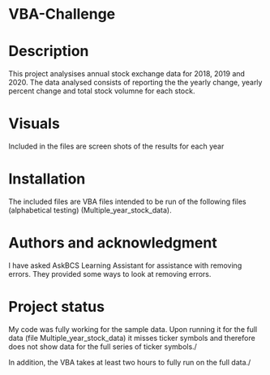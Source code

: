 # VBA-Challenge
# Description
This project analysises annual stock exchange data for 2018, 2019 and 2020.
The data analysed consists of reporting the the yearly change, yearly percent change and total stock volumne for each stock.

# Visuals
Included in the files are screen shots of the results for each year

# Installation
The included files are VBA files intended to be run of the following files (alphabetical testing) (Multiple_year_stock_data).

# Authors and acknowledgment
I have asked AskBCS Learning Assistant for assistance with removing errors.  They provided some ways to look at removing errors.

# Project status
My code was fully working for the sample data. Upon running it for the full data (file Multiple_year_stock_data) it misses ticker symbols and therefore does not show data for the full series of ticker symbols./

In addition, the VBA takes at least two hours to fully run on the full data./
